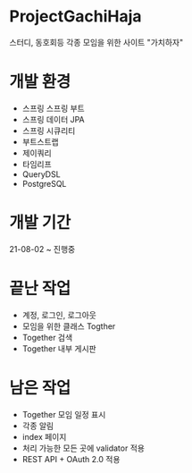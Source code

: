 # ProjectGachiHaja
스터디, 동호회등 각종 모임을 위한 사이트 "가치하자"

# 개발 환경
* 스프링 스프링 부트
* 스프링 데이터 JPA 
* 스프링 시큐리티
* 부트스트랩 
* 제이쿼리 
* 타임리프
* QueryDSL 
* PostgreSQL

# 개발 기간
21-08-02 ~ 진행중

# 끝난 작업
* 계정, 로그인, 로그아웃
* 모임을 위한 클래스 Togther
* Together 검색
* Together 내부 게시판

# 남은 작업
* Together 모임 일정 표시
* 각종 알림
* index 페이지
* 처리 가능한 모든 곳에 validator 적용
* REST API + OAuth 2.0 적용
